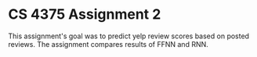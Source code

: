 # CS 4375 Assignment 2

This assignment's goal was to predict yelp review scores based on posted reviews.
The assignment compares results of FFNN and RNN.

